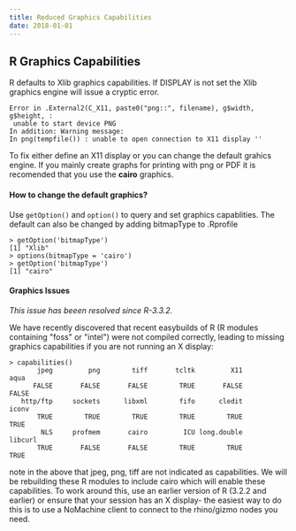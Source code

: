 ```yaml
---
title: Reduced Graphics Capabilities
date: 2018-01-01
---
```


## R Graphics Capabilities

R defaults to Xlib graphics capabilities. If DISPLAY is not set the Xlib
graphics engine will issue a cryptic error.  

```
Error in .External2(C_X11, paste0("png::", filename), g$width, g$height, :
 unable to start device PNG
In addition: Warning message:
In png(tempfile()) : unable to open connection to X11 display ''
```

To fix either define an X11 display or
you can change the default grahics engine. If you mainly create graphs for
printing with png or PDF it is recomended that you use the **cairo** graphics.

#### How to change the default graphics?
Use ```getOption()``` and ```option()``` to query and set graphics capablities.
The default can also be changed by adding bitmapType to .Rprofile

```
> getOption('bitmapType')
[1] "Xlib"
> options(bitmapType = 'cairo')
> getOption('bitmapType')
[1] "cairo"
```

#### Graphics Issues
*This issue has beeen resolved since R-3.3.2.*

We have recently discovered that recent easybuilds of R (R modules containing
"foss" or "intel") were not compiled correctly, leading to missing graphics
capabilities if you are not running an X display:

```
> capabilities()
       jpeg         png        tiff       tcltk         X11        aqua 
      FALSE       FALSE       FALSE        TRUE       FALSE       FALSE 
   http/ftp     sockets      libxml        fifo      cledit       iconv 
       TRUE        TRUE        TRUE        TRUE        TRUE        TRUE 
        NLS     profmem       cairo         ICU long.double     libcurl 
       TRUE       FALSE       FALSE        TRUE        TRUE        TRUE 
```

note in the above that jpeg, png, tiff are not indicated as capabilities.
We will be rebuilding these R modules to include cairo which will enable
these capabilities.  To work around this, use an earlier version of
R (3.2.2 and earlier) or ensure that your session has an X display- the
easiest way to do this is to use a NoMachine client to connect to the
rhino/gizmo nodes you need.
